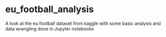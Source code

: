 # eu_football_analysis
A look at the eu football dataset from kaggle with some basic analysis and data wrangling done in Jupyter notebooks
